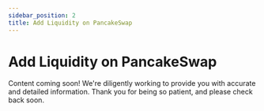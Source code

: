 ```yaml
---
sidebar_position: 2
title: Add Liquidity on PancakeSwap
---
```


# Add Liquidity on PancakeSwap

Content coming soon! We're diligently working to provide you with accurate and detailed information. Thank you for being so patient, and please check back soon. 